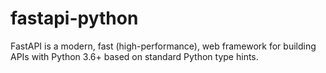 # fastapi-python
FastAPI is a modern, fast (high-performance), web framework for building APIs with Python 3.6+ based on standard Python type hints.
